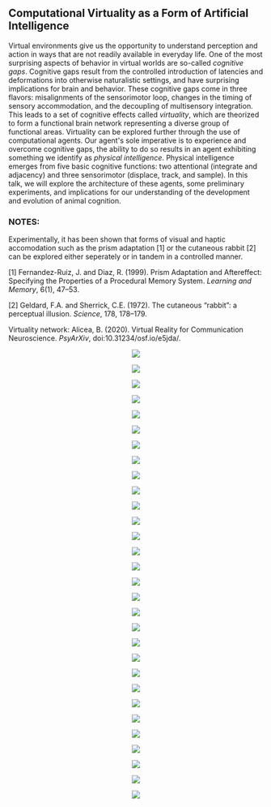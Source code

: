 ## Computational Virtuality as a Form of Artificial Intelligence

Virtual environments give us the opportunity to understand perception and action in ways that are not readily available in everyday life. One of the most surprising aspects of behavior in virtual worlds are so-called _cognitive gaps_. Cognitive gaps result from the controlled introduction of latencies and deformations into otherwise naturalistic settings, and have surprising implications for brain and behavior. These cognitive gaps come in three flavors: misalignments of the sensorimotor loop, changes in the timing of sensory accommodation, and the decoupling of multisensory integration. This leads to a set of cognitive effects called _virtuality_, which are theorized to form a functional brain network representing a diverse group of functional areas. Virtuality can be explored further through the use of computational agents. Our agent's sole imperative is to experience and overcome cognitive gaps, the ability to do so results in an agent exhibiting something we identify as _physical intelligence_. Physical intelligence emerges from five basic cognitive functions: two attentional (integrate and adjacency) and three sensorimotor (displace, track, and sample). In this talk, we will explore the architecture of these agents, some preliminary experiments, and implications for our understanding of the development and evolution of animal cognition. 

### NOTES:
Experimentally, it has been shown that forms of visual and haptic accomodation such as the prism adaptation [1] or the cutaneous rabbit [2] can be explored either seperately or in tandem in a controlled manner.  

[1] Fernandez-Ruiz, J. and Diaz, R. (1999). Prism Adaptation and Aftereffect: Specifying the Properties of a Procedural Memory System. _Learning and Memory_, 6(1), 47–53.   

[2]  Geldard, F.A. and Sherrick, C.E. (1972). The cutaneous “rabbit”: a perceptual illusion. _Science_, 178, 178–179.  

Virtuality network: Alicea, B. (2020). Virtual Reality for Communication Neuroscience. _PsyArXiv_, doi:10.31234/osf.io/e5jda/.


<p align="center">
  <img src="https://github.com/Orthogonal-Research-Lab/Proposals/blob/master/Virtuality%20and%20Physical%20Intelligence/Slides/Slide1.png"><BR>
</p>
<p align="center">
  <img src="https://github.com/Orthogonal-Research-Lab/Proposals/blob/master/Virtuality%20and%20Physical%20Intelligence/Slides/Slide2.png"><BR>
</p>
<p align="center">
  <img src="https://github.com/Orthogonal-Research-Lab/Proposals/blob/master/Virtuality%20and%20Physical%20Intelligence/Slides/Slide3.png"><BR>
</p>
<p align="center">
  <img src="https://github.com/Orthogonal-Research-Lab/Proposals/blob/master/Virtuality%20and%20Physical%20Intelligence/Slides/Slide4.png"><BR>
</p>
<p align="center">
  <img src="https://github.com/Orthogonal-Research-Lab/Proposals/blob/master/Virtuality%20and%20Physical%20Intelligence/Slides/Slide5.png"><BR>
</p>
<p align="center">
  <img src="https://github.com/Orthogonal-Research-Lab/Proposals/blob/master/Virtuality%20and%20Physical%20Intelligence/Slides/Slide6.png"><BR>
</p>
<p align="center">
  <img src="https://github.com/Orthogonal-Research-Lab/Proposals/blob/master/Virtuality%20and%20Physical%20Intelligence/Slides/Slide7.png"><BR>
</p>
<p align="center">
  <img src="https://github.com/Orthogonal-Research-Lab/Proposals/blob/master/Virtuality%20and%20Physical%20Intelligence/Slides/Slide8.png"><BR>
</p>
<p align="center">
  <img src="https://github.com/Orthogonal-Research-Lab/Proposals/blob/master/Virtuality%20and%20Physical%20Intelligence/Slides/Slide9.png"><BR>
</p>
<p align="center">
  <img src="https://github.com/Orthogonal-Research-Lab/Proposals/blob/master/Virtuality%20and%20Physical%20Intelligence/Slides/Slide10.png"><BR>
</p>
<p align="center">
  <img src="https://github.com/Orthogonal-Research-Lab/Proposals/blob/master/Virtuality%20and%20Physical%20Intelligence/Slides/Slide11.png"><BR>
</p>
<p align="center">
  <img src="https://github.com/Orthogonal-Research-Lab/Proposals/blob/master/Virtuality%20and%20Physical%20Intelligence/Slides/Slide12.png"><BR>
</p>
<p align="center">
  <img src="https://github.com/Orthogonal-Research-Lab/Proposals/blob/master/Virtuality%20and%20Physical%20Intelligence/Slides/Slide13.png"><BR>
</p>
<p align="center">
  <img src="https://github.com/Orthogonal-Research-Lab/Proposals/blob/master/Virtuality%20and%20Physical%20Intelligence/Slides/Slide14.png"><BR>
</p>
<p align="center">
  <img src="https://github.com/Orthogonal-Research-Lab/Proposals/blob/master/Virtuality%20and%20Physical%20Intelligence/Slides/Slide15.png"><BR>
</p>
<p align="center">
  <img src="https://github.com/Orthogonal-Research-Lab/Proposals/blob/master/Virtuality%20and%20Physical%20Intelligence/Slides/Slide16.png"><BR>
</p>
<p align="center">
  <img src="https://github.com/Orthogonal-Research-Lab/Proposals/blob/master/Virtuality%20and%20Physical%20Intelligence/Slides/Slide17.png"><BR>
</p>
<p align="center">
  <img src="https://github.com/Orthogonal-Research-Lab/Proposals/blob/master/Virtuality%20and%20Physical%20Intelligence/Slides/Slide18.png"><BR>
</p>
<p align="center">
  <img src="https://github.com/Orthogonal-Research-Lab/Proposals/blob/master/Virtuality%20and%20Physical%20Intelligence/Slides/Slide19.png"><BR>
</p>
<p align="center">
  <img src="https://github.com/Orthogonal-Research-Lab/Proposals/blob/master/Virtuality%20and%20Physical%20Intelligence/Slides/Slide20.png"><BR>
</p>
<p align="center">
  <img src="https://github.com/Orthogonal-Research-Lab/Proposals/blob/master/Virtuality%20and%20Physical%20Intelligence/Slides/Slide21.png"><BR>
</p>
<p align="center">
  <img src="https://github.com/Orthogonal-Research-Lab/Proposals/blob/master/Virtuality%20and%20Physical%20Intelligence/Slides/Slide22.png"><BR>
</p>
<p align="center">
  <img src="https://github.com/Orthogonal-Research-Lab/Proposals/blob/master/Virtuality%20and%20Physical%20Intelligence/Slides/Slide23.png"><BR>
</p>
<p align="center">
  <img src="https://github.com/Orthogonal-Research-Lab/Proposals/blob/master/Virtuality%20and%20Physical%20Intelligence/Slides/Slide24.png"><BR>
</p>
<p align="center">
  <img src="https://github.com/Orthogonal-Research-Lab/Proposals/blob/master/Virtuality%20and%20Physical%20Intelligence/Slides/Slide25.png"><BR>
</p>
<p align="center">
  <img src="https://github.com/Orthogonal-Research-Lab/Proposals/blob/master/Virtuality%20and%20Physical%20Intelligence/Slides/Slide26.png"><BR>
</p>
<p align="center">
  <img src="https://github.com/Orthogonal-Research-Lab/Proposals/blob/master/Virtuality%20and%20Physical%20Intelligence/Slides/Slide27.png"><BR>
</p>
<p align="center">
  <img src="https://github.com/Orthogonal-Research-Lab/Proposals/blob/master/Virtuality%20and%20Physical%20Intelligence/Slides/Slide28.png"><BR>
</p>
<p align="center">
  <img src="https://github.com/Orthogonal-Research-Lab/Proposals/blob/master/Virtuality%20and%20Physical%20Intelligence/Slides/Slide29.png"><BR>
</p>
<p align="center">
  <img src="https://github.com/Orthogonal-Research-Lab/Proposals/blob/master/Virtuality%20and%20Physical%20Intelligence/Slides/Slide30.png"><BR>
</p>

